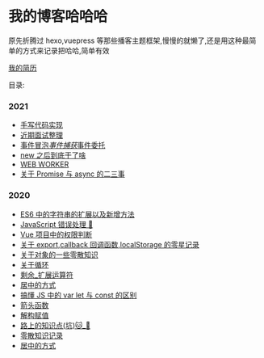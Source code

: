 # 我的博客哈哈哈

原先折腾过 hexo,vuepress 等那些播客主题框架,慢慢的就懒了,还是用这种最简单的方式来记录把哈哈,简单有效

[我的简历](./other/resume.md)

目录:

### 2021
- [手写代码实现](./前端/2021/手写代码实现.md)
- [近期面试整理](./前端/2021/近期面试整理.md)
- [事件冒泡*事件捕获*事件委托](./前端/2021/事件冒泡_事件捕获_事件委托.md)
- [new 之后到底干了啥](./前端/2021/new之后到底干了啥.md)
- [WEB WORKER](./前端/2021/WEB%20WORKER_.md)
- [关于 Promise 与 async 的二三事](./前端/2021/关于Promise与async的二三事.md)

### 2020

- [ES6 中的字符串的扩展以及新增方法](./前端/2020/ES6中的字符串的扩展以及新增方法.md)
- [JavaScript 错误处理 🙅](./前端/2020/JavaScript错误处理🙅.md)
- [Vue 项目中的权限判断](./前端/2020/Vue项目中的权限判断.md)
- [关于 export,callback 回调函数,localStorage 的零星记录](./前端/2020/关于export,callback回调函数,localStorage的零星记录.md)
- [关于对象的一些零散知识](./前端/2020/关于对象的一些零散知识.md)
- [关于循环](./前端/2020/关于循环.md)
- [剩余\_扩展运算符](./前端/2020/剩余_扩展运算符.md)
- [居中的方式](./前端/2020/居中的方式.md)
- [搞懂 JS 中的 var let 与 const 的区别](./前端/2020/搞懂JS中的%20var%20let%20与const的区别.md)
- [箭头函数](./前端/2020/箭头函数.md)
- [解构赋值](./前端/2020/解构赋值.md)
- [路上的知识点(坑)🐱_👤](<./前端/2020/路上的知识点(坑)🐱_👤.md>)
- [零散知识记录](./前端/2020/零散知识记录.md)
- [居中的方式](./前端/2020/)

